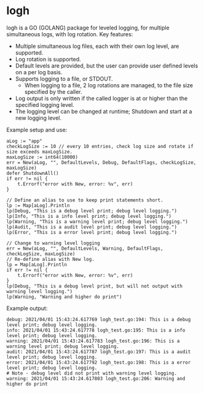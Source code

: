 # logh
logh is a GO (GOLANG) package for leveled logging, for multiple simultaneous logs, with log rotation.
Key features:
* Multiple simultaneous log files, each with their own log level, are supported.
* Log rotation is supported.
* Default levels are provided, but the user can provide user defined levels on a per log basis.
* Supports logging to a file, or STDOUT.
    * When logging to a file, 2 log rotations are managed, to the file size specified by the caller.
* Log output is only written if the called logger is at or higher than the specified logging level.
* The logging level can be changed at runtime; Shutdown and start at a new logging level.

Example setup and use:
```
aLog := "app"
checkLogSize := 10 // every 10 entries, check log size and rotate if size exceeds maxLogSize.
maxLogSize := int64(10000)
err = New(aLog, "", DefaultLevels, Debug, DefaultFlags, checkLogSize, maxLogSize)
defer ShutdownAll()
if err != nil {
    t.Errorf("error with New, error: %v", err)
}

// Define an alias to use to keep print statements short.
lp := Map[aLog].Println
lp(Debug, "This is a debug level print; debug level logging.")
lp(Info, "This is a info level print; debug level logging.")
lp(Warning, "This is a warning level print; debug level logging.")
lp(Audit, "This is a audit level print; debug level logging.")
lp(Error, "This is a error level print; debug level logging.")

// Change to warning level logging
err = New(aLog, "", DefaultLevels, Warning, DefaultFlags, checkLogSize, maxLogSize)
// Re-define alias with New log.
lp = Map[aLog].Println
if err != nil {
    t.Errorf("error with New, error: %v", err)
}
lp(Debug, "This is a debug level print, but will not output with warning level logging.")
lp(Warning, "Warning and higher do print")
```

Example output:
```
debug: 2021/04/01 15:43:24.617769 logh_test.go:194: This is a debug level print; debug level logging.
info: 2021/04/01 15:43:24.617778 logh_test.go:195: This is a info level print; debug level logging.
warning: 2021/04/01 15:43:24.617783 logh_test.go:196: This is a warning level print; debug level logging.
audit: 2021/04/01 15:43:24.617787 logh_test.go:197: This is a audit level print; debug level logging.
error: 2021/04/01 15:43:24.617792 logh_test.go:198: This is a error level print; debug level logging.
# Note - debug level did not print with warning level logging.
warning: 2021/04/01 15:43:24.617803 logh_test.go:206: Warning and higher do print
```